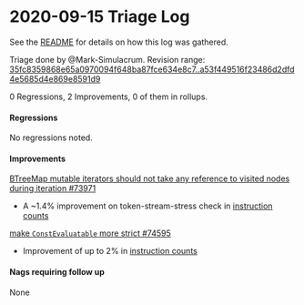 # 2020-09-15 Triage Log

See the [README](README.md) for details on how this log was gathered.

Triage done by @Mark-Simulacrum.
Revision range: [35fc8359868e65a0970094f648ba87fce634e8c7..a53f449516f23486d2dfd4e5685d4e869e8591d9]()

0 Regressions, 2 Improvements, 0 of them in rollups.

#### Regressions

No regressions noted.

#### Improvements

[BTreeMap mutable iterators should not take any reference to visited nodes during iteration #73971](https://github.com/rust-lang/rust/pull/73971)
- A ~1.4% improvement on token-stream-stress check in [instruction counts](https://perf.rust-lang.org/compare.html?start=b4bdc07ff5a70175dbcdff7331c557245ddb012f&end=d92155bf6ae0b7d79fc83cbeeb0cc0c765353471)

[make `ConstEvaluatable` more strict #74595](https://github.com/rust-lang/rust/pull/74595)
- Improvement of up to 2% in [instruction counts](https://perf.rust-lang.org/compare.html?start=d92155bf6ae0b7d79fc83cbeeb0cc0c765353471&end=e2be5f568d1f60365b825530f5b5cb722460591b)

#### Nags requiring follow up

None
